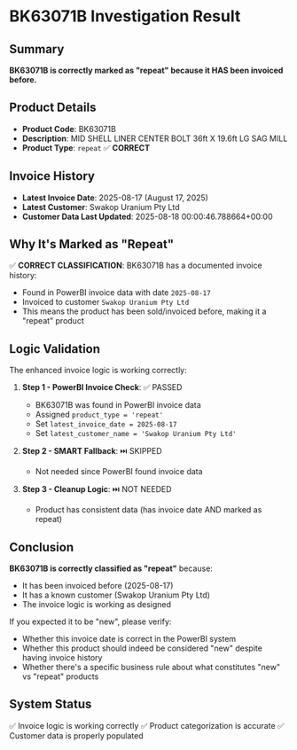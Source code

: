 # BK63071B Investigation Result

## Summary
**BK63071B is correctly marked as "repeat" because it HAS been invoiced before.**

## Product Details
- **Product Code**: BK63071B
- **Description**: MID SHELL LINER CENTER BOLT 36ft X 19.6ft LG SAG MILL
- **Product Type**: `repeat` ✅ **CORRECT**

## Invoice History
- **Latest Invoice Date**: 2025-08-17 (August 17, 2025)
- **Latest Customer**: Swakop Uranium Pty Ltd
- **Customer Data Last Updated**: 2025-08-18 00:00:46.788664+00:00

## Why It's Marked as "Repeat"
✅ **CORRECT CLASSIFICATION**: BK63071B has a documented invoice history:
- Found in PowerBI invoice data with date `2025-08-17`
- Invoiced to customer `Swakop Uranium Pty Ltd`
- This means the product has been sold/invoiced before, making it a "repeat" product

## Logic Validation
The enhanced invoice logic is working correctly:

1. **Step 1 - PowerBI Invoice Check**: ✅ PASSED
   - BK63071B was found in PowerBI invoice data
   - Assigned `product_type = 'repeat'`
   - Set `latest_invoice_date = 2025-08-17`
   - Set `latest_customer_name = 'Swakop Uranium Pty Ltd'`

2. **Step 2 - SMART Fallback**: ⏭️ SKIPPED
   - Not needed since PowerBI found invoice data

3. **Step 3 - Cleanup Logic**: ⏭️ NOT NEEDED
   - Product has consistent data (has invoice date AND marked as repeat)

## Conclusion
**BK63071B is correctly classified as "repeat"** because:
- It has been invoiced before (2025-08-17)
- It has a known customer (Swakop Uranium Pty Ltd)
- The invoice logic is working as designed

If you expected it to be "new", please verify:
- Whether this invoice date is correct in the PowerBI system
- Whether this product should indeed be considered "new" despite having invoice history
- Whether there's a specific business rule about what constitutes "new" vs "repeat" products

## System Status
✅ Invoice logic is working correctly
✅ Product categorization is accurate
✅ Customer data is properly populated
